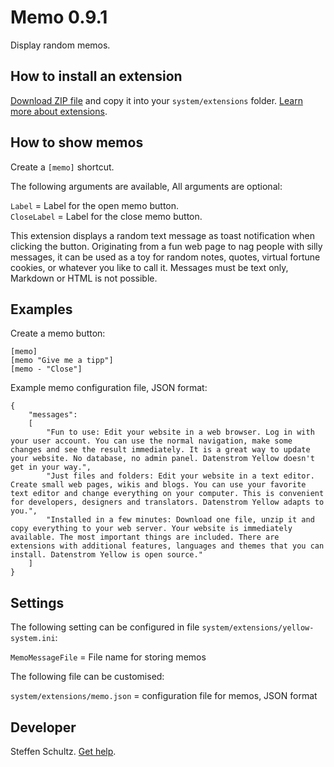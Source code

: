 # Memo 0.9.1

Display random memos.


## How to install an extension

[Download ZIP file](https://github.com/schulle4u/yellow-memo/archive/refs/heads/main.zip) and copy it into your `system/extensions` folder. [Learn more about extensions](https://github.com/annaesvensson/yellow-update).

## How to show memos

Create a `[memo]` shortcut. 

The following arguments are available, All arguments are optional:

`Label` = Label for the open memo button.  
`CloseLabel` = Label for the close memo button.  

This extension displays a random text message as toast notification when clicking the button. Originating from a fun web page to nag people with silly messages, it can be used as a toy for random notes, quotes, virtual fortune cookies, or whatever you like to call it. Messages must be text only, Markdown or HTML is not possible. 

## Examples

Create a memo button:

    [memo]
    [memo "Give me a tipp"]
    [memo - "Close"]  

Example memo configuration file, JSON format: 

```
{
    "messages":
    [
        "Fun to use: Edit your website in a web browser. Log in with your user account. You can use the normal navigation, make some changes and see the result immediately. It is a great way to update your website. No database, no admin panel. Datenstrom Yellow doesn't get in your way.",
        "Just files and folders: Edit your website in a text editor. Create small web pages, wikis and blogs. You can use your favorite text editor and change everything on your computer. This is convenient for developers, designers and translators. Datenstrom Yellow adapts to you.",
        "Installed in a few minutes: Download one file, unzip it and copy everything to your web server. Your website is immediately available. The most important things are included. There are extensions with additional features, languages and themes that you can install. Datenstrom Yellow is open source."
    ]
}
```

## Settings

The following setting can be configured in file `system/extensions/yellow-system.ini`:

`MemoMessageFile` = File name for storing memos  

The following file can be customised:

`system/extensions/memo.json` = configuration file for memos, JSON format  

## Developer

Steffen Schultz. [Get help](https://datenstrom.se/yellow/help/).

